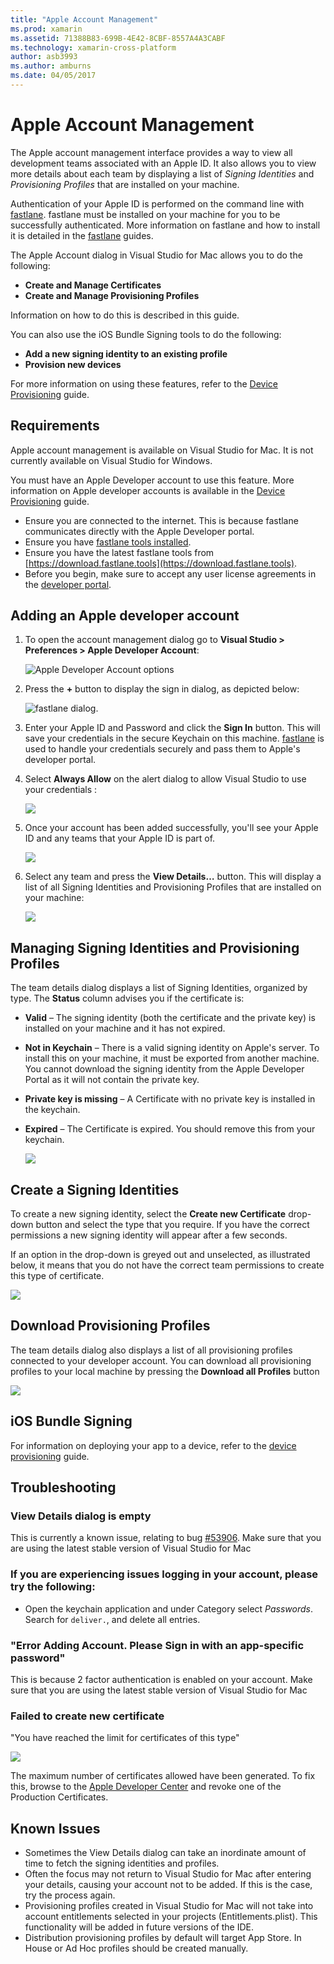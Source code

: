 ```yaml
---
title: "Apple Account Management"
ms.prod: xamarin
ms.assetid: 71388B83-699B-4E42-8CBF-8557A4A3CABF
ms.technology: xamarin-cross-platform
author: asb3993
ms.author: amburns
ms.date: 04/05/2017
---
```


# Apple Account Management

The Apple account management interface provides a way to view all development teams associated with an Apple ID. It also allows you to view more details about each team by displaying a list of _Signing Identities_ and _Provisioning Profiles_ that are installed on your machine.

Authentication of your Apple ID is performed on the command line with [fastlane](https://fastlane.tools/). fastlane must be installed on your machine for you to be successfully authenticated. More information on fastlane and how to install it is detailed in the [fastlane](~/ios/deploy-test/provisioning/fastlane/index.md) guides.

The Apple Account dialog in Visual Studio for Mac allows you to do the following:

* **Create and Manage Certificates** 
* **Create and Manage Provisioning Profiles** 

Information on how to do this is described in this guide.

You can also use the iOS Bundle Signing tools to do the following:

* **Add a new signing identity to an existing profile** 
* **Provision new devices** 

For more information on using these features, refer to the [Device Provisioning](~/ios/get-started/installation/device-provisioning/index.md) guide.
️
## Requirements

Apple account management is available on Visual Studio for Mac. It is not currently available on Visual Studio for Windows.

You must have an Apple Developer account to use this feature. More information on Apple developer accounts is available in the [Device Provisioning](~/ios/get-started/installation/device-provisioning/index.md) guide.

- Ensure you are connected to the internet. This is because fastlane communicates directly with the Apple Developer portal.
- Ensure you have [fastlane tools installed](~/ios/deploy-test/provisioning/fastlane/index.md#Installation).
- Ensure you have the latest fastlane tools from [https://download.fastlane.tools](https://download.fastlane.tools).
- Before you begin, make sure to accept any user license agreements in the [developer portal](https://developer.apple.com/account/).

## Adding an Apple developer account

1. To open the account management dialog go to **Visual Studio > Preferences > Apple Developer Account**:

    ![Apple Developer Account options](apple-account-management-images/image1.png)

2. Press the **+** button to display the sign in dialog, as depicted below: 

    ![fastlane dialog.](apple-account-management-images/image2.png)

4. Enter your Apple ID and Password and click the **Sign In** button. This will save your credentials in the secure Keychain on this machine. [fastlane](~/ios/deploy-test/provisioning/fastlane/index.md) is used to handle your credentials securely and pass them to Apple's developer portal.
 
5. Select **Always Allow** on the alert dialog to allow Visual Studio to use your credentials :

    ![](apple-account-management-images/image4.png)

6. Once your account has been added successfully, you'll see your Apple ID and any teams that your Apple ID is part of.

    ![](apple-account-management-images/image5.png)

7. Select any team and press the **View Details…** button. This will display a list of all Signing Identities and Provisioning Profiles that are installed on your machine:

    ![](apple-account-management-images/image6.png)


<a name="managing" />


## Managing Signing Identities and Provisioning Profiles

The team details dialog displays a list of Signing Identities, organized by type. The **Status** column advises you if the certificate is: 

* **Valid** – The signing identity (both the certificate and the private key) is installed on your machine and it has not expired.

* **Not in Keychain** – There is a valid signing identity on Apple's server. To install this on your machine, it must be exported from another machine. You cannot download the signing identity from the Apple Developer Portal as it will not contain the private key.

* **Private key is missing** – A Certificate with no private key is installed in the keychain.

* **Expired** – The Certificate is expired. You should remove this from your keychain.

  ![](apple-account-management-images/image7.png)

## Create a Signing Identities

To create a new signing identity, select the **Create new Certificate** drop-down button and select the type that you require. If you have the correct permissions a new signing identity will appear after a few seconds.

If an option in the drop-down is greyed out and unselected, as illustrated below, it means that you do not have the correct team permissions to create this type of certificate.

![](apple-account-management-images/image8.png)

## Download Provisioning Profiles

The team details dialog also displays a list of all provisioning profiles connected to your developer account. You can download all provisioning profiles to your local machine by pressing the **Download all Profiles** button

![](apple-account-management-images/image9.png)

## iOS Bundle Signing

For information on deploying your app to a device, refer to the [device provisioning](~/ios/get-started/installation/device-provisioning/index.md) guide.

## Troubleshooting

### View Details dialog is empty

This is currently a known issue, relating to bug [#53906](https://bugzilla.xamarin.com/show_bug.cgi?id=53906). Make sure that you are using the latest stable version of Visual Studio for Mac

### If you are experiencing issues logging in your account, please try the following:

* Open the keychain application and under Category select *Passwords*. Search for `deliver.`, and delete all entries.

### "Error Adding Account. Please Sign in with an app-specific password"

This is because 2 factor authentication is enabled on your account. Make sure that you are using the latest stable version of Visual Studio for Mac

### Failed to create new certificate
"You have reached the limit for certificates of this type"

![](apple-account-management-images/image10.png)

The maximum number of certificates allowed have been generated. To fix this, browse to the [Apple Developer Center](https://developer.apple.com/account/ios/certificate/distribution) and revoke one of the Production Certificates.

## Known Issues

* Sometimes the View Details dialog can take an inordinate amount of time to fetch the signing identities and profiles.
* Often the focus may not return to Visual Studio for Mac after entering your details, causing your account not to be added. If this is the case, try the process again.
* Provisioning profiles created in Visual Studio for Mac will not take into account entitlements selected in your projects (Entitlements.plist). This functionality will be added in future versions of the IDE.
* Distribution provisioning profiles by default will target App Store. In House or Ad Hoc profiles should be created manually.
